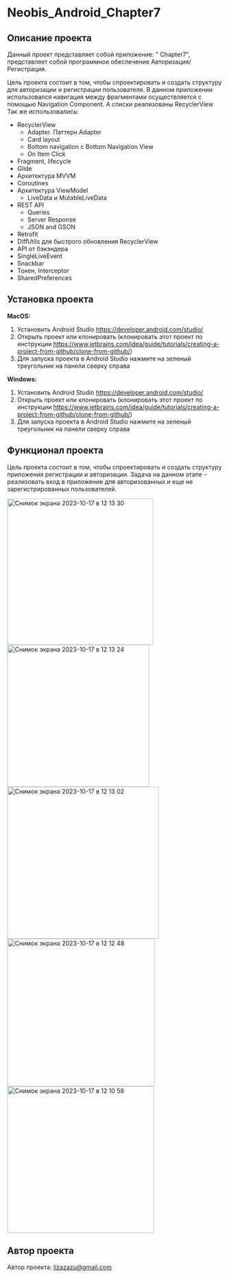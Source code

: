# Neobis_Android_Chapter7


## Описание проекта

Данный проект представляет собой приложение: " Chapter7", представляет собой программное обеспечение Авторизация/Регистрация. 

Цель проекта состоит в том, чтобы спроектировать и создать структуру для авторизации и регистрации пользователя. 
В данном приложении использовался навигация между фрагментами осуществляется с помощью Navigation Component.
А списки реализованы RecyclerView 
Так же использовались:
- RecyclerView
    - Adapter. Паттерн Adapter
    - Card layout
    - Bottom navigation с Bottom Navigation View
    - On Item Click
- Fragment, lifecycle
- Glide
-  Архитектура MVVM
- Coroutines
 - Архитектура ViewModel
    - LiveData и MutableLiveData
- REST API
    - Queries
    - Server Response
    - JSON and GSON
-  Retrofit
- DiffUtils для быстрого обновления RecyclerView
- API от бэкэндера
- SingleLiveEvent
- Snackbar
- Токен, Interceptor
- SharedPreferences

## Установка проекта

**MacOS:**
1. Установить Android Studio https://developer.android.com/studio/
2. Открыть проект или клонировать (клонировать этот проект по инструкции https://www.jetbrains.com/idea/guide/tutorials/creating-a-project-from-github/clone-from-github/)
3. Для запуска проекта в Android Studio нажмите на зеленый треугольник на панели сверху справа


**Windows:**
1. Установить Android Studio https://developer.android.com/studio/
2. Открыть проект или клонировать (клонировать этот проект по инструкции https://www.jetbrains.com/idea/guide/tutorials/creating-a-project-from-github/clone-from-github/)
3. Для запуска проекта в Android Studio нажмите на зеленый треугольник на панели сверху справа

## Функционал проекта 

Цель проекта состоит в том, чтобы спроектировать и создать структуру приложения регистрации и авторизации. Задача на данном этапе - реализовать вход 
в приложение для авторизованных и еще не зарегистрированных пользователей. 

<img width="341" alt="Снимок экрана 2023-10-17 в 12 13 30" src="https://github.com/lizazueva/Neobis_Android_Chapter7/assets/56483500/7c179861-f439-46a9-afa8-9a7168ef505b">
<img width="331" alt="Снимок экрана 2023-10-17 в 12 13 24" src="https://github.com/lizazueva/Neobis_Android_Chapter7/assets/56483500/c2a36a4a-7caa-474d-b309-dfd6ae74c209">
<img width="354" alt="Снимок экрана 2023-10-17 в 12 13 02" src="https://github.com/lizazueva/Neobis_Android_Chapter7/assets/56483500/90ff2e3c-0879-4363-846a-6e41d5003d97">
<img width="344" alt="Снимок экрана 2023-10-17 в 12 12 48" src="https://github.com/lizazueva/Neobis_Android_Chapter7/assets/56483500/48a62417-a574-456f-8f58-a383f88d8674">
<img width="342" alt="Снимок экрана 2023-10-17 в 12 10 58" src="https://github.com/lizazueva/Neobis_Android_Chapter7/assets/56483500/4495608e-39b5-494c-b53a-073ba9553ecd">




## Автор проекта

Автор проекта: lizazazu@gmail.com


